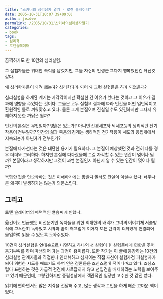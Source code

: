 ```yaml
---
title: "스키너의 심리상자 열기 - 로렌 슬레이터"
date: 2005-10-31T10:07:39+09:00
author: jeidee
permalink: /2005/10/31/스키너의심리상자열기
categories:
- book
tags:
- 심리학
- 로렌슬레이터
---
```


끔찍하기도 한 10건의 심리실험.

그 실험자들은 위대한 족적을 남겼지만, 그들 자신의 인생은 그다지 행복했던건 아닌것 같다.

왜 심리학자들이 되려 했는가?
심리학자가 되어 왜 그런 실험들을 하게 되었을까?

심리실험을 하게된 계기는 제각각이지만 확실한 건 이유가 있다는 것이고 그 이유가 결과에 영향을 주었다는 것이다. 그들은 모두 실험의 결과에 따라 인간을 어떤 일반적이고 환원적인 틀로 끼워맞추고 있다.
물론 그게 본질이며 진실일 수도 있긴하지만 그다지 유쾌하지 못한 까닭은 뭘까?

인간의 본질은 무엇일까?
영혼은 있는가?
아니면 신경세포와 뇌세포등의 생리적인 전기작용이 전부일까?
인간의 삶과 죽음의 경계는 생리적인 전기작용이 세포의 응집체에서 지속되는가 아닌가가 전부인가?

본질에 다가선다는 것은 대단한 용기가 필요하다.
그 본질이 예상했던 것과 전혀 다를 경우 더더욱 그러하다.
하지만 본질에 다다랐을때 그걸 자각할 수 있는 인간이 몇이나 될까?
본질이라고 생각하지만 그것이 과연 본질인지 아닌지 알 수 있는 인간이 몇이나 될까?

복잡한 것을 단순화하는 것은 이해하기에는 좋을지 몰라도 진실이 아닐수 있다.
너무나 큰 왜곡이 발생하지는 않는지 의문스럽다.

## 그리고

로렌 슬레이터의 매력적인 글솜씨에 반했다.

옮긴이도 언급했듯 비전문가인 독자들을 위한 최대한의 배려가 그녀의 이야기체 서술방식에 고스란히 녹아있고 시작과 끝이 매끄럽게 이어져 모든 단락이 의미있게 연결되어 몰입하여 읽을 수 있도록 도와주었다.

10건의 심리실험을 연대순으로 나열하고 하나의 선 실험이 후 실험들에게 영향을 주어 동기부여를 하며 파생되어 가는 과정이 흥미롭다. 또한 작가는 이 글에 등장하는 10건의 심리실험 관계자들과 직접만나 인터뷰하고 심지어는 직접 자신이 실험자겸 피실험자가 되어 위험한 시도를 해보기도 하여 얻은 결론들을 조심스럽게 적어나가고 있다.
조심스럽다 표현하는 것은 가급적 편견에 사로잡히지 않고 선입견을 배제하려는 노력을 보여주고 있기 때문인데, 그렇긴하지만 중립선상에서 객관적인 입장만 고수한 것 같진 않다.

읽기에 편하면서도 많은 지식을 전달해 주고, 많은 생각과 고민을 하게 해준 고마운 책이었다.